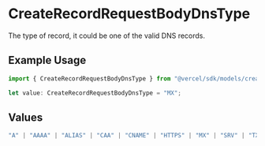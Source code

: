 # CreateRecordRequestBodyDnsType

The type of record, it could be one of the valid DNS records.

## Example Usage

```typescript
import { CreateRecordRequestBodyDnsType } from "@vercel/sdk/models/createrecordop.js";

let value: CreateRecordRequestBodyDnsType = "MX";
```

## Values

```typescript
"A" | "AAAA" | "ALIAS" | "CAA" | "CNAME" | "HTTPS" | "MX" | "SRV" | "TXT" | "NS"
```